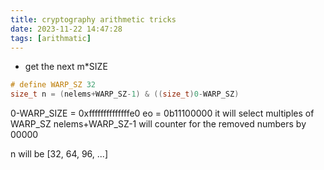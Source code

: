 ```yaml
---
title: cryptography arithmetic tricks
date: 2023-11-22 14:47:28
tags: [arithmatic]
---
```


<script
  src="https://cdn.mathjax.org/mathjax/latest/MathJax.js?config=TeX-AMS-MML_HTMLorMML"
  type="text/javascript">
</script>

- get the next m*SIZE
```cpp
# define WARP_SZ 32
size_t n = (nelems+WARP_SZ-1) & ((size_t)0-WARP_SZ)
```
0-WARP_SIZE = 0xffffffffffffffe0
eo = 0b11100000
it will select multiples of WARP_SZ
nelems+WARP_SZ-1 will counter for the removed numbers by 00000

n will be [32, 64, 96, ...]